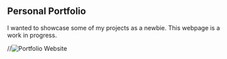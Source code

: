 ## Personal Portfolio

I wanted to showcase some of my projects as a newbie. This webpage is a work in progress. 

//![Portfolio Website](https://i.ibb.co/WgPMpts/image.png)
